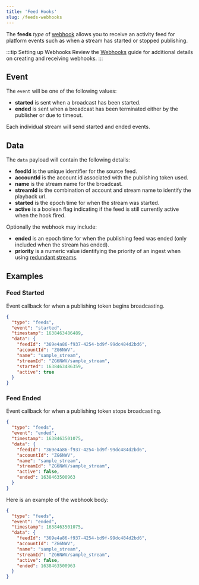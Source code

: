 ```yaml
---
title: 'Feed Hooks'
slug: /feeds-webhooks
---
```


The **feeds** _type_ of [webhook](/millicast/webhooks/index.mdx) allows you to receive an activity feed for platform events such as when a stream has started or stopped publishing.

:::tip Setting up Webhooks
Review the [Webhooks](/millicast/webhooks/index.mdx) guide for additional details on creating and receiving webhooks.
:::

## Event

The `event` will be one of the following values:

- **started** is sent when a broadcast has been started.
- **ended** is sent when a broadcast has been terminated either by the publisher or due to timeout.

Each individual stream will send started and ended events.

## Data

The `data` payload will contain the following details:

- **feedId** is the unique identifier for the source feed.
- **accountId** is the account id associated with the publishing token used.
- **name** is the stream name for the broadcast.
- **streamId** is the combination of account and stream name to identify the playback url.
- **started** is the epoch time for when the stream was started.
- **active** is a boolean flag indicating if the feed is still currently active when the hook fired.

Optionally the webhook may include:

- **ended** is an epoch time for when the publishing feed was ended (only included when the stream has ended).
- **priority** is a numeric value identifying the priority of an ingest when using [redundant streams](/millicast/broadcast/redundant-ingest/index.mdx).

## Examples

### Feed Started

Event callback for when a publishing token begins broadcasting.

```json title="started feed webhook body"
{
  "type": "feeds",
  "event": "started",
  "timestamp": 1638463486489,
  "data": {
    "feedId": "369e4a86-f937-4254-bd9f-99dc484d2bd6",
    "accountId": "ZG6NWV",
    "name": "sample_stream",
    "streamId": "ZG6NWV/sample_stream",
    "started": 1638463486359,
    "active": true
  }
}
```

### Feed Ended

Event callback for when a publishing token stops broadcasting.

```json title="ended feed webhook body"
{
  "type": "feeds",
  "event": "ended",
  "timestamp": 1638463501075,
  "data": {
    "feedId": "369e4a86-f937-4254-bd9f-99dc484d2bd6",
    "accountId": "ZG6NWV",
    "name": "sample_stream",
    "streamId": "ZG6NWV/sample_stream",
    "active": false,
    "ended": 1638463500963
  }
}
```

Here is an example of the webhook body:

```json title="ended feed webhook body"
{
  "type": "feeds",
  "event": "ended",
  "timestamp": 1638463501075,
  "data": {
    "feedId": "369e4a86-f937-4254-bd9f-99dc484d2bd6",
    "accountId": "ZG6NWV",
    "name": "sample_stream",
    "streamId": "ZG6NWV/sample_stream",
    "active": false,
    "ended": 1638463500963
  }
}
```
